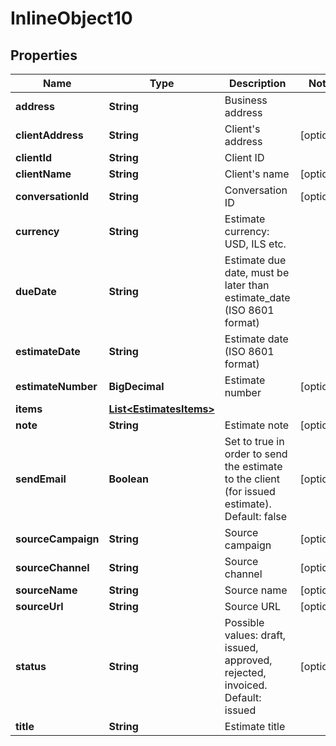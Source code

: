

# InlineObject10


## Properties

Name | Type | Description | Notes
------------ | ------------- | ------------- | -------------
**address** | **String** | Business address | 
**clientAddress** | **String** | Client&#39;s address |  [optional]
**clientId** | **String** | Client ID | 
**clientName** | **String** | Client&#39;s name |  [optional]
**conversationId** | **String** | Conversation ID |  [optional]
**currency** | **String** | Estimate currency: USD, ILS etc. | 
**dueDate** | **String** | Estimate due date, must be later than estimate_date (ISO 8601 format) | 
**estimateDate** | **String** | Estimate date (ISO 8601 format) | 
**estimateNumber** | **BigDecimal** | Estimate number |  [optional]
**items** | [**List&lt;EstimatesItems&gt;**](EstimatesItems.md) |  | 
**note** | **String** | Estimate note |  [optional]
**sendEmail** | **Boolean** | Set to true in order to send the estimate to the client (for issued estimate). Default: false |  [optional]
**sourceCampaign** | **String** | Source campaign |  [optional]
**sourceChannel** | **String** | Source channel |  [optional]
**sourceName** | **String** | Source name |  [optional]
**sourceUrl** | **String** | Source URL |  [optional]
**status** | **String** | Possible values: draft, issued, approved, rejected, invoiced. Default: issued |  [optional]
**title** | **String** | Estimate title | 



